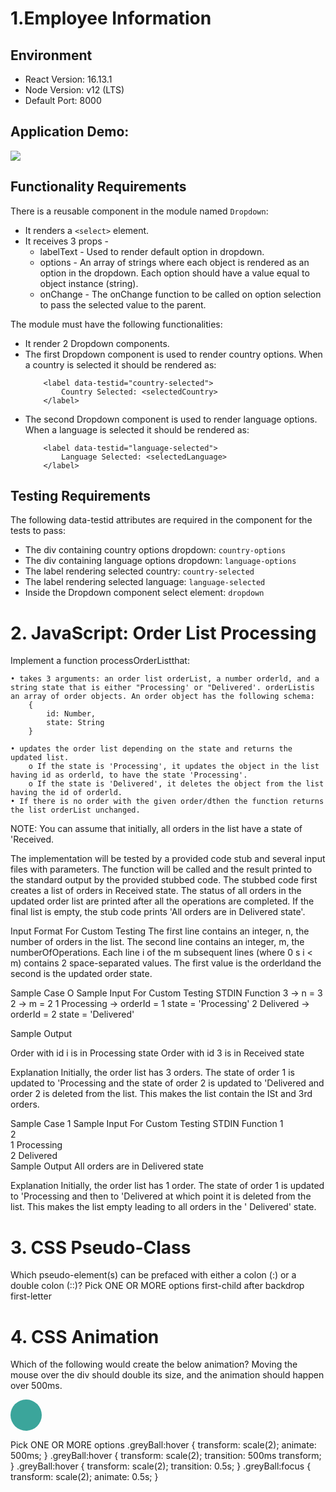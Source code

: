 # 1.Employee Information

## Environment

- React Version: 16.13.1
- Node Version: v12 (LTS)
- Default Port: 8000

## Application Demo:

![](https://hrcdn.net/s3_pub/istreet-assets/NRm8WarslAqUJobTwPXsRA/employee-information.gif)

## Functionality Requirements

There is a reusable component in the module named `Dropdown`:

- It renders a `<select>` element.
- It receives 3 props -
  - labelText - Used to render default option in dropdown.
  - options - An array of strings where each object is rendered as an option in the dropdown. Each option should have a value equal to object instance (string).
  - onChange - The onChange function to be called on option selection to pass the selected value to the parent.

The module must have the following functionalities:

- It render 2 Dropdown components.
- The first Dropdown component is used to render country options. When a country is selected it should be rendered as:
  ```
      ​<label data-testid="country-selected">
          Country Selected: <selectedCountry>
      </label>
  ```
- The second Dropdown component is used to render language options. When a language is selected it should be rendered as:
  ```
      ​​<label data-testid="language-selected">
          Language Selected: <selectedLanguage>
      </label>
  ```

## Testing Requirements

The following data-testid attributes are required in the component for the tests to pass:

- The div containing country options dropdown: `country-options`
- The div containing language options dropdown: `language-options`
- The label rendering selected country: `country-selected`
- The label rendering selected language: `language-selected`
- Inside the Dropdown component select element: `dropdown`

# 2. JavaScript: Order List Processing

Implement a function processOrderListthat:

    • takes 3 arguments: an order list orderList, a number orderld, and a string state that is either "Processing' or "Delivered'. orderListis an array of order objects. An order object has the following schema:
    	{
    		id: Number,
    		state: String
    	}

    • updates the order list depending on the state and returns the updated list.
    	o If the state is 'Processing', it updates the object in the list having id as orderld, to have the state 'Processing'.
    	o If the state is 'Delivered', it deletes the object from the list having the id of orderld.
    • If there is no order with the given order/dthen the function returns the list orderList unchanged.

NOTE: You can assume that initially, all orders in the list have a state of 'Received.

The implementation will be tested by a provided code stub and several input files with parameters. The function will be called and the result printed to the standard output by the provided stubbed code. The stubbed code first creates a list of orders in Received state. The status of all orders in the updated order list are printed after all the operations are completed. If the final list is empty, the stub code prints 'All orders are in Delivered state'.

Input Format For Custom Testing
The first line contains an integer, n, the number of orders in the
list.
The second line contains an integer, m, the numberOfOperations.
Each line i of the m subsequent lines (where 0 s i < m) contains 2
space-separated values. The first value is the orderldand the
second is the updated order state.

Sample Case O
Sample Input For Custom Testing
STDIN Function
3 -> n = 3
2 -> m = 2
1 Processing -> orderId = 1 state = 'Processing'
2 Delivered -> orderId = 2 state = 'Delivered'

Sample Output

Order with id i is in Processing state
Order with id 3 is in Received state

Explanation
Initially, the order list has 3 orders. The state of order 1 is
updated to 'Processing and the state of order 2 is updated to
'Delivered and order 2 is deleted from the list. This makes the list
contain the ISt and 3rd orders.

Sample Case 1
Sample Input For Custom Testing
STDIN Function
1  
2  
1 Processing  
2 Delivered  
Sample Output
All orders are in Delivered state

Explanation
Initially, the order list has 1 order. The state of order 1 is updated
to 'Processing and then to 'Delivered at which point it is deleted
from the list. This makes the list empty leading to all orders in the
' Delivered' state.

# 3. CSS Pseudo-Class

Which pseudo-element(s) can be prefaced with either a colon (:) or a double colon (::)?
Pick ONE OR MORE options
first-child
after
backdrop
first-letter

# 4. CSS Animation

Which of the following would create the below animation? Moving the mouse over the div should double its size, and the animation should happen over 500ms.

<Style>
div {
height: 50px;
width: 50px;
background: #3ba59b;
border-radius: 50%;
</style>
<div class="greyBall"></div>

Pick ONE OR MORE options
.greyBall:hover { transform: scale(2); animate: 500ms; }
.greyBall:hover { transform: scale(2); transition: 500ms transform; }
.greyBall:hover { transform: scale(2); transition: 0.5s; }
.greyBall:focus { transform: scale(2); animate: 0.5s; }
